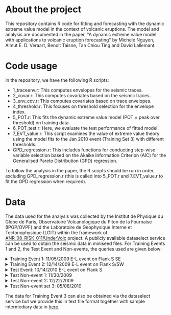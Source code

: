 # About the project

This repository contains R code for fitting and forecasting with the dynamic extreme value model in the context of volcanic eruptions. The model and analysis are documented in the paper, "A dynamic extreme value model with applications to volcanic eruption forecasting" by Michele Nguyen, Almut E. D. Veraart, Benoit Taisne, Tan Chiou Ting and David Lallemant.

# Code usage

In the repository, we have the following R scripts:
- 1_traceenv.r: This computes envelopes for the seismic traces.
- 2_covar.r: This computes covariates based on the seismic traces.
- 3_env_cov.r: This computes covariates based on trace envelopes.
- 4_threshold.r: This focuses on threshold selection for the envelope index.
- 5_POT.r: This fits the dynamic extreme value model (POT = peak over threshold) on training data.
- 6_POT_test.r: Here, we evaluate the test performance of fitted model.
- 7_EVT_value.r: This script examines the value of extreme value theory using the model fits to the Jan 2010 event (Training Set 3) with different thresholds.
- GPD_regression.r: This includes functions for conducting step-wise variable selection based on the Akaike Information Criterion (AIC) for the Generalised Pareto Distribution (GPD) regression. 

To follow the analysis in the paper, the R scripts should be run in order, excluding GPD_regression.r (this is called into 5_POT.r and 7.EVT_value.r to fit the GPD regression when required).

# Data

The data used for the analysis was collected by the Institut de Physique du Globe de Paris, Observatoire Volcanologique du Piton de la Fournaise (IPGP/OVPF) and the Laboratoire de Gèophysique Interne et Tectonophysique (LGIT) within the framework of [ANR\_08\_RISK\_011/UnderVolc](https://www.fdsn.org/networks/detail/YA_2009/) project. A publicly available dataselect service can be used to obtain the seismic data in miniseed files. For Training Events 1 and 2, the Test Event and Non-events, the queries used are given below:

<details>
<summary>Training Event 1: 11/05/2009 E-L event on Flank S SE</summary>
http://ws.resif.fr/fdsnws/dataselect/1/query?net=YA&sta=UV05&loc=00&cha=HHZ&starttime=2009-11-04T00:00:00&endtime=2009-11-07T00:00:00&quality=B
</details>

<details>
<summary>Training Event 2: 12/14/2009 E-L event on Flank S/SW</summary>
http://ws.resif.fr/fdsnws/dataselect/1/query?net=YA&sta=UV05&loc=00&cha=HHZ&starttime=2009-12-13T00:00:00&endtime=2009-12-15T00:00:00&quality=B
</details>

<details>
<summary>Test Event: 10/14/2010 E-L event on Flank S</summary>
http://ws.resif.fr/fdsnws/dataselect/1/query?net=YA&sta=UV05&loc=00&cha=HHZ&starttime=2010-10-13T00:00:00&endtime=2010-10-15T00:00:00&quality=B
</details>

<details>
<summary>Test Non-event 1: 11/30/2009</summary>
http://ws.resif.fr/fdsnws/dataselect/1/query?net=YA&sta=UV05&loc=00&cha=HHZ&starttime=2009-11-30T00:00:00&endtime=2009-12-01T00:00:00&quality=B
</details>

<details>
<summary>Test Non-event 2: 12/22/2009</summary>
http://ws.resif.fr/fdsnws/dataselect/1/query?net=YA&sta=UV05&loc=00&cha=HHZ&starttime=2009-12-22T00:00:00&endtime=2009-12-24T00:00:00&quality=B
</details>

<details>
<summary>Test Non-event set 3: 05/08/2010</summary>
http://ws.resif.fr/fdsnws/dataselect/1/query?net=YA&sta=UV05&loc=00&cha=HHZ&starttime=2010-05-08T00:00:00&endtime=2010-05-10T00:00:00&quality=B
</details>

The data for Training Event 3 can also be obtained via the dataselect service but we provide this in text file format together with sample intermediary data in [here](https://figshare.com/s/d684fdee7716f00ae779).
